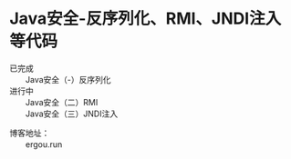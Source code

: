 # Java安全-反序列化、RMI、JNDI注入等代码
已完成  
　　Java安全（-）反序列化  
进行中  
　　Java安全（二）RMI  
　　Java安全（三）JNDI注入  
  
博客地址：  
　　ergou.run  
